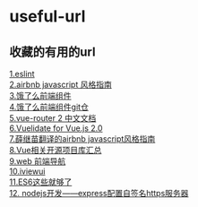 # useful-url
## 收藏的有用的url
<a href="http://eslint.cn/docs/rules/no-underscore-dangle">
	1.eslint
<a>
<br>
<a href="https://github.com/airbnb/javascript">
	2.airbnb javascript 风格指南
</a>
<br>
<a href="http://element.eleme.io/#/zh-CN/component/quickstart">
	3.饿了么前端组件
</a>
<br>
<a href="https://github.com/ElemeFE/element">
	4.饿了么前端组件git仓
</a>
<br>
<a href="http://router.vuejs.org/zh-cn/">
	5.vue-router 2 中文文档
</a>
<br>
<a href="https://monterail.github.io/vuelidate/#sub-basic-form">
	6.Vuelidate for Vue.js 2.0
</a>	
<br>
<a href ="https://github.com/getjll/JavaScript-Style-Guide" >
	  7.薛继苗翻译的airbnb javascript风格指南
</a>
<br>
<a href ="https://github.com/opendigg/awesome-github-vue" >
	  8.Vue相关开源项目库汇总
</a>
<br>
<a href ="http://www.alloyteam.com/nav/index.html" >
	  9.web 前端导航
</a>
<br>
<a href ="https://www.iviewui.com/" >
	  10.iviewui
</a>
<br>
<a href ="http://www.jianshu.com/p/287e0bb867ae" >
	  11.ES6这些就够了
</a>
<br>
<a href ="http://blog.csdn.net/chenyufeng1991/article/details/60340006" >
	  12. nodejs开发——express配置自签名https服务器
</a>
